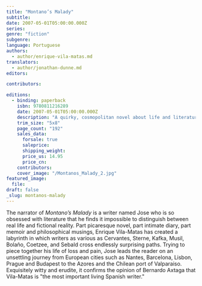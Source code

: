 ```yaml
---
title: "Montano’s Malady"
subtitle:
date: 2007-05-01T05:00:00.000Z
series:
genre: "fiction"
subgenre:
language: Portuguese
authors:
  - author/enrique-vila-matas.md
translators:
  - author/jonathan-dunne.md
editors:

contributors:

editions:
  - binding: paperback
    isbn: 9780811216289
    date: 2007-05-01T05:00:00.000Z
    description: "A quirky, cosmopolitan novel about life and literature by the prize-winning Spanish writer Enrique Vila-Matas, author of _Bartleby & Co_. "
    trim_size: "5x8"
    page_count: "192"
    sales_data:
      forsale: true
      saleprice:
      shipping_weight:
      price_us: 14.95
      price_cn:
    contributors:
    cover_image: "/Montanos_Malady_2.jpg"
featured_image:
  file:
draft: false
_slug: montanos-malady
---
```


The narrator of _Montano’s Malady_ is a writer named Jose who is so obsessed with literature that he finds it impossible to distinguish between real life and fictional reality. Part picaresque novel, part intimate diary, part memoir and philosophical musings, Enrique Vila-Matas has created a labyrinth in which writers as various as Cervantes, Sterne, Kafka, Musil, Bolaño, Coetzee, and Sebald cross endlessly surprising paths. Trying to piece together his life of loss and pain, Jose leads the reader on an unsettling journey from European cities such as Nantes, Barcelona, Lisbon, Prague and Budapest to the Azores and the Chilean port of Valparaiso. Exquisitely witty and erudite, it confirms the opinion of Bernardo Axtaga that Vila-Matas is "the most important living Spanish writer."

